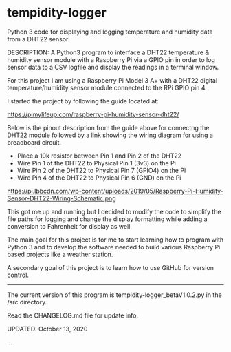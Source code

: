 # tempidity-logger

Python 3 code for displaying and logging temperature and humidity data from a DHT22 sensor. 

DESCRIPTION: A Python3 program to interface a DHT22 temperature & humidity sensor module with a
             Raspberry Pi via a GPIO pin in order to log sensor data to a CSV logfile
             and display the readings in a terminal window.

For this project I am using a Raspberry Pi Model 3 A+ with a DHT22 digital 
temperature/humidity sensor module connected to the RPi GPIO pin 4.

I started the project by following the guide located at:

https://pimylifeup.com/raspberry-pi-humidity-sensor-dht22/

Below is the pinout description from the guide above for connectng the DHT22 module followed by a link showing the wiring
diagram for using a breadboard circuit.

   - Place a 10k resistor between Pin 1 and Pin 2 of the DHT22
   - Wire Pin 1 of the DHT22 to Physical Pin 1 (3v3) on the Pi
   - Wire Pin 2 of the DHT22 to Physical Pin 7 (GPIO4) on the Pi
   - Wire Pin 4 of the DHT22 to Physical Pin 6 (GND) on the Pi


https://pi.lbbcdn.com/wp-content/uploads/2019/05/Raspberry-Pi-Humidity-Sensor-DHT22-Wiring-Schematic.png

This got me up and running but I decided to modify the code to simplify the file paths for logging and change
the display formatting while adding a conversion to Fahrenheit for display as well.

The main goal for this project is for me to start learning how to program with Python 3 and to develop
the software needed to build various Raspberry Pi based projects like a weather station.

A secondary goal of this project is to learn how to use GitHub for version control.

***********************************************************************************

The current version of this program is tempidity-logger_betaV1.0.2.py in the /src directory.

Read the CHANGELOG.md file for update info.

UPDATED: October 13, 2020

...
